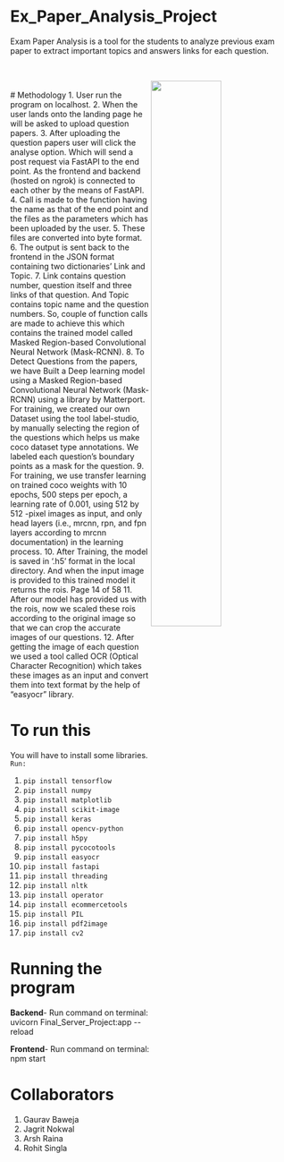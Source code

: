 # Ex_Paper_Analysis_Project
Exam Paper Analysis is a tool for the students to analyze previous exam paper to extract important topics and answers links for each question.

<br>

<img align="right" src='https://github.com/Aanvikshiki/Ex_Paper_Analysis_Project
/blob/main/resources/project_demo.gif' align='center' width='50%'>

<br>
# Methodology
1. User run the program on localhost.
2. When the user lands onto the landing page he will be asked to upload question papers.
3. After uploading the question papers user will click the analyse option. Which will send a post request via
FastAPI to the end point. As the frontend and backend (hosted on ngrok) is connected to each other by the
means of FastAPI.
4. Call is made to the function having the name as that of the end point and the files as the parameters which
has been uploaded by the user.
5. These files are converted into byte format.
6. The output is sent back to the frontend in the JSON format containing two dictionaries’ Link and Topic.
7. Link contains question number, question itself and three links of that question. And Topic contains topic
name and the question numbers. So, couple of function calls are made to achieve this which contains the
trained model called Masked Region-based Convolutional Neural Network (Mask-RCNN).
8. To Detect Questions from the papers, we have Built a Deep learning model using a Masked Region-based
Convolutional Neural Network (Mask-RCNN) using a library by Matterport. For training, we created our
own Dataset using the tool label-studio, by manually selecting the region of the questions which helps us
make coco dataset type annotations. We labeled each question’s boundary points as a mask for the
question.
9. For training, we use transfer learning on trained coco weights with 10 epochs, 500 steps per epoch, a
learning rate of 0.001, using 512 by 512 -pixel images as input, and only head layers (i.e., mrcnn, rpn, and
fpn layers according to mrcnn documentation) in the learning process.
10. After Training, the model is saved in ‘.h5’ format in the local directory. And when the input image is
provided to this trained model it returns the rois.
Page 14 of 58
11. After our model has provided us with the rois, now we scaled these rois according to the original image so
that we can crop the accurate images of our questions.
12. After getting the image of each question we used a tool called OCR (Optical Character Recognition) which
takes these images as an input and convert them into text format by the help of “easyocr” library.

# To run this
You will have to install some libraries. `Run:`
1. `pip install tensorflow`
2. `pip install numpy`
3. `pip install matplotlib`
4. `pip install scikit-image`
5. `pip install keras`
5. `pip install opencv-python`
5. `pip install h5py`
5. `pip install pycocotools`
5. `pip install easyocr`
5. `pip install fastapi`
5. `pip install threading`
5. `pip install nltk`
5. `pip install operator`
5. `pip install ecommercetools`
5. `pip install PIL`
5. `pip install pdf2image`
5. `pip install cv2`

# Running the program

**Backend**- Run command on terminal: uvicorn Final_Server_Project:app --reload

**Frontend**- Run command on terminal: npm start
# Collaborators

1. Gaurav Baweja
2. Jagrit Nokwal
3. Arsh Raina
4. Rohit Singla

